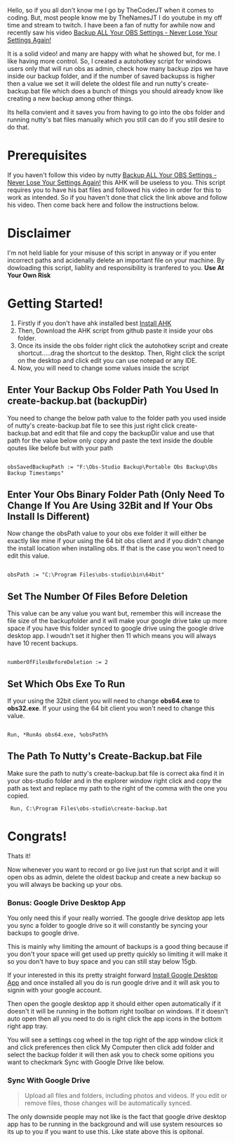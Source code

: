 Hello, so if you all don't know me I go by TheCoderJT when it comes to coding. But, most people know me by TheNamesJT I do youtube in my off time and stream to twitch. I have been a fan of nutty for awhile now
and recently saw his video [Backup ALL Your OBS Settings - Never Lose Your Settings Again!](https://youtu.be/imPH4YzBaZg)

It is a solid video! and many are happy with what he showed but, for me. I like having more control. So, I created a autohotkey script for windows users only that will run obs as admin, check how many backup zips we have inside our backup folder, and if the number of saved backupss is higher then a value we set it will delete the oldest file and run nutty's create-backup.bat file which does a bunch of things you should already know like creating a new backup among other things.

Its hella convient and it saves you from having to go into the obs folder and running nutty's bat files manually which you still can do if you still desire to do that.

# Prerequisites

If you haven't follow this video by nutty [Backup ALL Your OBS Settings - Never Lose Your Settings Again!](https://youtu.be/imPH4YzBaZg) this AHK will be useless to you. This script requires you to have his bat files and followed his video in order for this to work as intended. So if you haven't done that click the link above and follow his video. Then come back here and follow the instructions below.

# Disclaimer

I'm not held liable for your misuse of this script in anyway or if you enter incorrect paths and acidenally delete an important file on your machine. By dowloading this script, liablity and responsibility is tranfered to you. **Use At Your Own Risk**

# Getting Started!

1. Firstly if you don't have ahk installed best [Install AHK](https://www.autohotkey.com/)
2. Then, Download the AHK script from github paste it inside your obs folder.
3. Once its inside the obs folder right click the autohotkey script and create shortcut.....drag the shortcut to the desktop. Then, Right click the script on the desktop and click edit you can use notepad or any IDE.
4. Now, you will need to change some values inside the script

## Enter Your Backup Obs Folder Path You Used In create-backup.bat (backupDir)

You need to change the below path value to the folder path you used inside of nutty's create-backup.bat file to see this just right click create-backup.bat and edit that file and copy the backupDir value and use that path for the value below only copy and paste the text inside the double qoutes like belofe but with your path

<code>
obsSavedBackupPath := "F:\Obs-Studio Backup\Portable Obs Backup\Obs Backup Timestamps"
</code>

## Enter Your Obs Binary Folder Path (Only Need To Change If You Are Using 32Bit and If Your Obs Install Is Different)

Now change the obsPath value to your obs exe folder it will either be exactly like mine if your using the 64 bit obs client and if you didn't change the install location when installing obs. If that is the case you won't need to edit this value.

<code>
obsPath := "C:\Program Files\obs-studio\bin\64bit"
</code>

## Set The Number Of Files Before Deletion

This value can be any value you want but, remember this will increase the file size of the backupfolder and it will make your google drive take up more space if you have this folder synced to google drive using the google drive desktop app. I woudn't set it higher then 11 which means you will always have 10 recent backups.

<code>
numberOfFilesBeforeDeletion := 2
</code>

## Set Which Obs Exe To Run

If your using the 32bit client you will need to change **obs64.exe** to **obs32.exe**. If your using the 64 bit client you won't need to change this value.

<code>
Run, *RunAs obs64.exe, %obsPath% 
</code>

## The Path To Nutty's Create-Backup.bat File

Make sure the path to nutty's create-backup.bat file is correct aka find it in your obs-studio folder and in the explorer window right click and copy the path as text and replace my path to the right of the comma with the one you copied.

<code> Run, C:\Program Files\obs-studio\create-backup.bat</code>

# Congrats!

Thats it!

Now whenever you want to record or go live just run that script and it will open obs as admin, delete the oldest backup and create a new backup so you will always be backing up your obs.

### Bonus: Google Drive Desktop App

You only need this if your really worried. The google drive desktop app lets you sync a folder to google drive so it will constantly be syncing your backups to google drive.

This is mainly why limiting the amount of backups is a good thing because if you don't your space will get used up pretty quickly so limiting it will make it so you don't have to buy space and you can still stay below 15gb.

If your interested in this its pretty straight forward [Install Google Desktop App](https://www.google.com/intl/en_ca/drive/download/) and once installed all you do is run google drive and it will ask you to signin with your google account.

Then open the google desktop app it should either open automatically if it doesn't it will be running in the bottom right toolbar on windows. If it doesn't auto open then all you need to do is right click the app icons in the bottom right app tray. 

You will see a settings cog wheel in the top right of the app window click it and click preferences then click My Computer then click add folder and select the backup folder it will then ask you to check some opitions you want to checkmark Sync with Google Drive like below.

### Sync With Google Drive
> Upload all files and folders, including photos and videos. If you edit or remove files, those changes will be automatically synced.

The only downside people may not like is the fact that google drive desktop app has to be running in the background and will use system resources so its up to you if you want to use this. Like state above this is opitonal.
